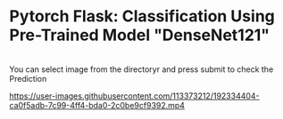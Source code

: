 # Pytorch Flask: Classification Using Pre-Trained Model "DenseNet121" 
<br>
You can select image from the directoryr and press submit to check the Prediction




https://user-images.githubusercontent.com/113373212/192334404-ca0f5adb-7c99-4ff4-bda0-2c0be9cf9392.mp4

